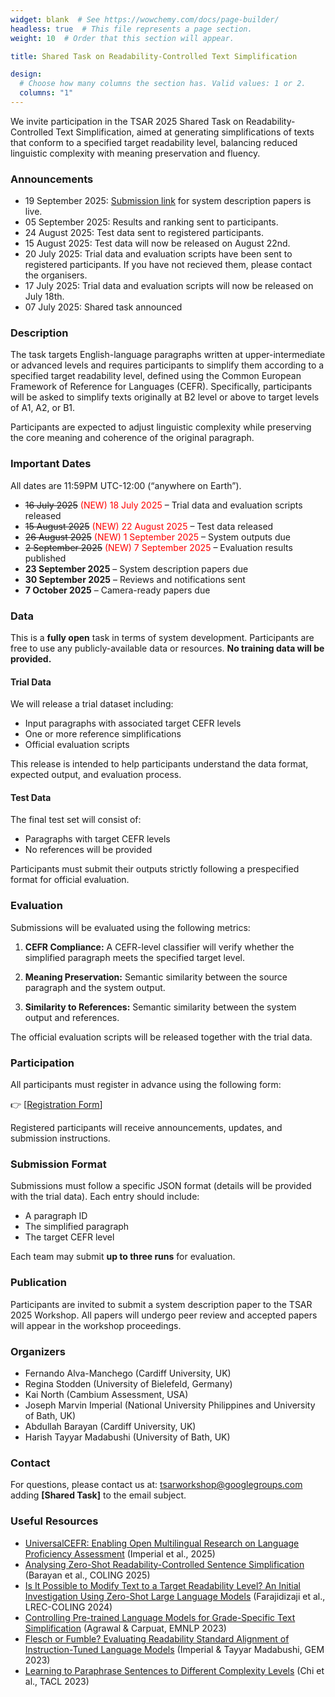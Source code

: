 ```yaml
---
widget: blank  # See https://wowchemy.com/docs/page-builder/
headless: true  # This file represents a page section.
weight: 10  # Order that this section will appear.

title: Shared Task on Readability-Controlled Text Simplification

design:
  # Choose how many columns the section has. Valid values: 1 or 2.
  columns: "1"
---
```


We invite participation in the TSAR 2025 Shared Task on Readability-Controlled Text Simplification, aimed at generating simplifications of texts that conform to a specified target readability level, balancing reduced linguistic complexity with meaning preservation and fluency.

### Announcements

- 19 September 2025: [Submission link](https://easychair.org/my/conference?conf=tsar2025sharedtask) for system description papers is live.
- 05 September 2025: Results and ranking sent to participants.
- 24 August 2025: Test data sent to registered participants.
- 15 August 2025: Test data will now be released on August 22nd.
- 20 July 2025: Trial data and evaluation scripts have been sent to registered participants. If you have not recieved them, please contact the organisers.
- 17 July 2025: Trial data and evaluation scripts will now be released on July 18th.
- 07 July 2025: Shared task announced

### Description

The task targets English-language paragraphs written at upper-intermediate or advanced levels and requires participants to simplify them according to a specified target readability level, defined using the Common European Framework of Reference for Languages (CEFR). Specifically, participants will be asked to simplify texts originally at B2 level or above to target levels of A1, A2, or B1.

Participants are expected to adjust linguistic complexity while preserving the core meaning and coherence of the original paragraph.

### Important Dates

All dates are 11:59PM UTC-12:00 (“anywhere on Earth”).

- <del>16 July 2025</del> <span style="color:red">(NEW) 18 July 2025</span> – Trial data and evaluation scripts released
- <del>15 August 2025</del> <span style="color:red">(NEW) 22 August 2025</span> – Test data released
- <del>26 August 2025</del> <span style="color:red">(NEW) 1 September 2025</span> – System outputs due
- <del>2 September 2025</del> <span style="color:red">(NEW) 7 September 2025</span> – Evaluation results published
- **23 September 2025** – System description papers due  
- **30 September 2025** – Reviews and notifications sent  
- **7 October 2025** – Camera-ready papers due  

### Data

This is a **fully open** task in terms of system development. Participants are free to use any publicly-available data or resources. **No training data will be provided.**

#### Trial Data

We will release a trial dataset including:

- Input paragraphs with associated target CEFR levels
- One or more reference simplifications
- Official evaluation scripts

This release is intended to help participants understand the data format, expected output, and evaluation process.

#### Test Data

The final test set will consist of:

- Paragraphs with target CEFR levels
- No references will be provided

Participants must submit their outputs strictly following a prespecified format for official evaluation.

### Evaluation

Submissions will be evaluated using the following metrics:

1. **CEFR Compliance:** A CEFR-level classifier will verify whether the simplified paragraph meets the specified target level.

2. **Meaning Preservation:** Semantic similarity between the source paragraph and the system output.

3. **Similarity to References:**  Semantic similarity between the system output and references.

The official evaluation scripts will be released together with the trial data.

### Participation

All participants must register in advance using the following form:

👉 [[Registration Form](https://forms.gle/p9rg7FjxaNFWcPVS7)]

Registered participants will receive announcements, updates, and submission instructions.

### Submission Format

Submissions must follow a specific JSON format (details will be provided with the trial data). Each entry should include:

- A paragraph ID
- The simplified paragraph
- The target CEFR level

Each team may submit **up to three runs** for evaluation.

### Publication

Participants are invited to submit a system description paper to the TSAR 2025 Workshop. All papers will undergo peer review and accepted papers will appear in the workshop proceedings.

### Organizers

- Fernando Alva-Manchego (Cardiff University, UK)  
- Regina Stodden (University of Bielefeld, Germany)  
- Kai North (Cambium Assessment, USA)  
- Joseph Marvin Imperial (National University Philippines and University of Bath, UK)  
- Abdullah Barayan (Cardiff University, UK)  
- Harish Tayyar Madabushi (University of Bath, UK)

### Contact

For questions, please contact us at: tsarworkshop@googlegroups.com adding **[Shared Task]** to the email subject.

### Useful Resources

- [UniversalCEFR: Enabling Open Multilingual Research on Language Proficiency Assessment](https://universalcefr.github.io/) (Imperial et al., 2025)
- [Analysing Zero-Shot Readability-Controlled Sentence Simplification](https://aclanthology.org/2025.coling-main.452/) (Barayan et al., COLING 2025)
- [Is It Possible to Modify Text to a Target Readability Level? An Initial Investigation Using Zero-Shot Large Language Models](https://aclanthology.org/2024.lrec-main.815/) (Farajidizaji et al., LREC-COLING 2024)
- [Controlling Pre-trained Language Models for Grade-Specific Text Simplification](https://aclanthology.org/2023.emnlp-main.790/) (Agrawal & Carpuat, EMNLP 2023)
- [Flesch or Fumble? Evaluating Readability Standard Alignment of Instruction-Tuned Language Models](https://aclanthology.org/2023.gem-1.18/) (Imperial & Tayyar Madabushi, GEM 2023)
- [Learning to Paraphrase Sentences to Different Complexity Levels](https://aclanthology.org/2023.tacl-1.76/) (Chi et al., TACL 2023)
